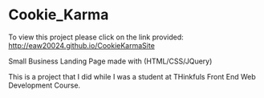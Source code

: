 Cookie_Karma
============

To view this project please click on the link provided: http://eaw20024.github.io/CookieKarmaSite

Small Business Landing Page made with (HTML/CSS/JQuery)

This is a project that I did while I was a student at THinkfuls Front End Web Development Course. 
